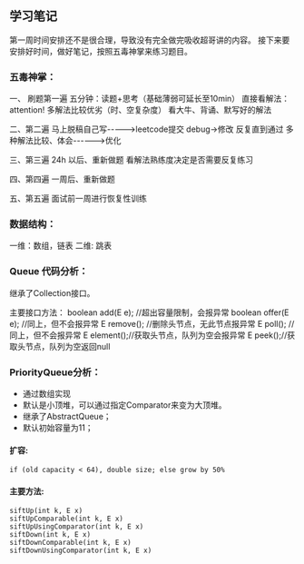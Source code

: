 ## 学习笔记

第一周时间安排还不是很合理，导致没有完全做完吸收超哥讲的内容。
接下来要安排好时间，做好笔记，按照五毒神掌来练习题目。

### 五毒神掌：
一、 刷题第一遍
五分钟：读题+思考（基础薄弱可延长至10min）
直接看解法：attention! 多解法比较优劣（时、空复杂度）
看大牛、背诵、默写好的解法

二、第二遍
马上脱稿自己写----->leetcode提交
debug->修改 反复直到通过
多种解法比较、体会------>优化

三、第三遍
24h 以后、重新做题
看解法熟练度决定是否需要反复练习

四、第四遍
一周后、重新做题

五、第五遍
面试前一周进行恢复性训练


### 数据结构：
一维：数组，链表
二维: 跳表

### Queue 代码分析：
继承了Collection接口。

主要接口方法：
boolean add(E e); //超出容量限制，会报异常
boolean offer(E e); //同上，但不会报异常
E remove(); //删除头节点，无此节点报异常
E poll(); //同上，但不会报异常
E element();//获取头节点，队列为空会报异常
E peek();//获取头节点，队列为空返回null

### PriorityQueue分析：
- 通过数组实现
- 默认是小顶堆，可以通过指定Comparator来变为大顶堆。
- 继承了AbstractQueue；
- 默认初始容量为11；
#### 扩容:
    if (old capacity < 64), double size; else grow by 50%
#### 主要方法:
    siftUp(int k, E x)
    siftUpComparable(int k, E x)
    siftUpUsingComparator(int k, E x)
    siftDown(int k, E x)
    siftDownComparable(int k, E x)
    siftDownUsingComparator(int k, E x)
